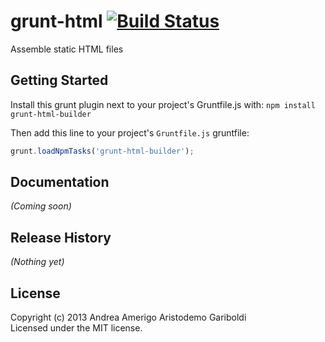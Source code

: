 # grunt-html [![Build Status](https://secure.travis-ci.org/aaaristo/grunt-html-builder.png?branch=master)](http://travis-ci.org/aaaristo/grunt-html-builder)

Assemble static HTML files

## Getting Started
Install this grunt plugin next to your project's Gruntfile.js with: `npm install grunt-html-builder`

Then add this line to your project's `Gruntfile.js` gruntfile:

```javascript
grunt.loadNpmTasks('grunt-html-builder');
```

[grunt]: http://gruntjs.com/

## Documentation
_(Coming soon)_

## Release History
_(Nothing yet)_

## License
Copyright (c) 2013 Andrea Amerigo Aristodemo Gariboldi  
Licensed under the MIT license.
